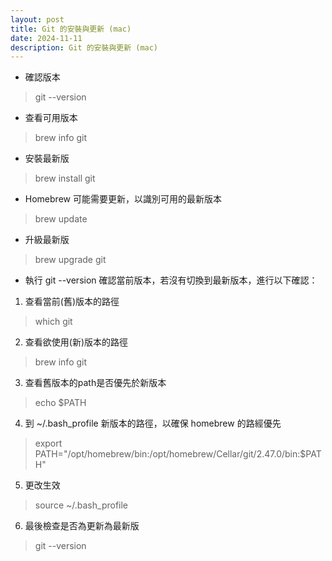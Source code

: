 ```yaml
---
layout: post
title: Git 的安裝與更新 (mac)
date: 2024-11-11
description: Git 的安裝與更新 (mac)
---
```

- 確認版本
> git --version

- 查看可用版本
> brew info git

- 安裝最新版
> brew install git

- Homebrew 可能需要更新，以識別可用的最新版本
> brew update

- 升級最新版
> brew upgrade git

- 執行 git --version 確認當前版本，若沒有切換到最新版本，進行以下確認：
1. 查看當前(舊)版本的路徑
> which git
2. 查看欲使用(新)版本的路徑
> brew info git
3. 查看舊版本的path是否優先於新版本
> echo $PATH
4. 到 ~/.bash_profile 新版本的路徑，以確保 homebrew 的路經優先
> export PATH="/opt/homebrew/bin:/opt/homebrew/Cellar/git/2.47.0/bin:$PATH"
5. 更改生效
> source ~/.bash_profile
6. 最後檢查是否為更新為最新版
> git --version